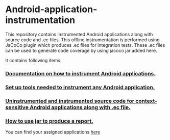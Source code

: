 # Android-application-instrumentation
This repository contains instrumented Android applications along with source code and .ec files. This offline instrumentation is performed using JaCoCo plugin which produces .ec files for integration tests. These .ec files can be used to generate code coverage by using jacoco jar added here.


It contains following items:
### [Documentation on how to instrument Android applications.](instrumentationProcess.md)
### [Set up tools needed to instrument any Android application.](toolSetup)
### [Uninstrumented and instrumented source code for context-sensitive Android applications along with .ec file.](src)
### [How to use jar to produce a report.](generateReport)

You can find your assigned applications [here](src/listOfApps.md)
